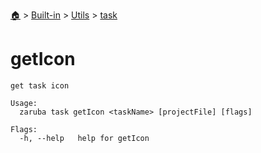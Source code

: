 <!--startTocHeader-->
[🏠](../../../README.md) > [Built-in](../../README.md) > [Utils](../README.md) > [task](README.md)
# getIcon
<!--endTocHeader-->

```
get task icon

Usage:
  zaruba task getIcon <taskName> [projectFile] [flags]

Flags:
  -h, --help   help for getIcon

```

<!--startTocSubtopic-->
<!--endTocSubtopic-->